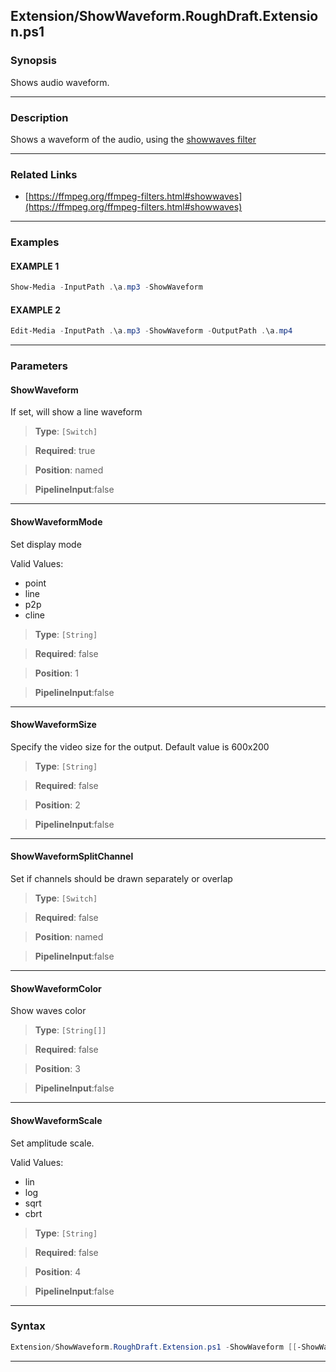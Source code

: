 
Extension/ShowWaveform.RoughDraft.Extension.ps1
-----------------------------------------------
### Synopsis
Shows audio waveform.

---
### Description

Shows a waveform of the audio, using the [showwaves filter](https://ffmpeg.org/ffmpeg-filters.html#showwaves)

---
### Related Links
* [https://ffmpeg.org/ffmpeg-filters.html#showwaves](https://ffmpeg.org/ffmpeg-filters.html#showwaves)



---
### Examples
#### EXAMPLE 1
```PowerShell
Show-Media -InputPath .\a.mp3 -ShowWaveform
```

#### EXAMPLE 2
```PowerShell
Edit-Media -InputPath .\a.mp3 -ShowWaveform -OutputPath .\a.mp4
```

---
### Parameters
#### **ShowWaveform**

If set, will show a line waveform



> **Type**: ```[Switch]```

> **Required**: true

> **Position**: named

> **PipelineInput**:false



---
#### **ShowWaveformMode**

Set display mode



Valid Values:

* point
* line
* p2p
* cline



> **Type**: ```[String]```

> **Required**: false

> **Position**: 1

> **PipelineInput**:false



---
#### **ShowWaveformSize**

Specify the video size for the output.  Default value is 600x200



> **Type**: ```[String]```

> **Required**: false

> **Position**: 2

> **PipelineInput**:false



---
#### **ShowWaveformSplitChannel**

Set if channels should be drawn separately or overlap



> **Type**: ```[Switch]```

> **Required**: false

> **Position**: named

> **PipelineInput**:false



---
#### **ShowWaveformColor**

Show waves color



> **Type**: ```[String[]]```

> **Required**: false

> **Position**: 3

> **PipelineInput**:false



---
#### **ShowWaveformScale**

Set amplitude scale.



Valid Values:

* lin
* log
* sqrt
* cbrt



> **Type**: ```[String]```

> **Required**: false

> **Position**: 4

> **PipelineInput**:false



---
### Syntax
```PowerShell
Extension/ShowWaveform.RoughDraft.Extension.ps1 -ShowWaveform [[-ShowWaveformMode] <String>] [[-ShowWaveformSize] <String>] [-ShowWaveformSplitChannel] [[-ShowWaveformColor] <String[]>] [[-ShowWaveformScale] <String>] [<CommonParameters>]
```
---




